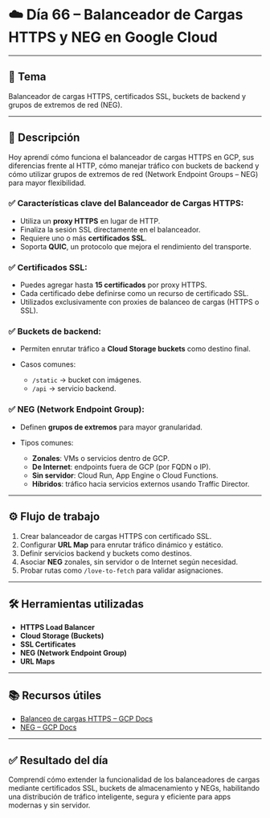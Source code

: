 # ☁️ Día 66 – Balanceador de Cargas HTTPS y NEG en Google Cloud

---

## 🧠 Tema

Balanceador de cargas HTTPS, certificados SSL, buckets de backend y grupos de extremos de red (NEG).

---

## 🧠 Descripción

Hoy aprendí cómo funciona el balanceador de cargas HTTPS en GCP, sus diferencias frente al HTTP, cómo manejar tráfico con buckets de backend y cómo utilizar grupos de extremos de red (Network Endpoint Groups – NEG) para mayor flexibilidad.

### ✅ Características clave del Balanceador de Cargas HTTPS:

* Utiliza un **proxy HTTPS** en lugar de HTTP.
* Finaliza la sesión SSL directamente en el balanceador.
* Requiere uno o más **certificados SSL**.
* Soporta **QUIC**, un protocolo que mejora el rendimiento del transporte.

### ✅ Certificados SSL:

* Puedes agregar hasta **15 certificados** por proxy HTTPS.
* Cada certificado debe definirse como un recurso de certificado SSL.
* Utilizados exclusivamente con proxies de balanceo de cargas (HTTPS o SSL).

### ✅ Buckets de backend:

* Permiten enrutar tráfico a **Cloud Storage buckets** como destino final.
* Casos comunes:

  * `/static` → bucket con imágenes.
  * `/api` → servicio backend.

### ✅ NEG (Network Endpoint Group):

* Definen **grupos de extremos** para mayor granularidad.
* Tipos comunes:

  * **Zonales**: VMs o servicios dentro de GCP.
  * **De Internet**: endpoints fuera de GCP (por FQDN o IP).
  * **Sin servidor**: Cloud Run, App Engine o Cloud Functions.
  * **Híbridos**: tráfico hacia servicios externos usando Traffic Director.

---

## ⚙️ Flujo de trabajo

1. Crear balanceador de cargas HTTPS con certificado SSL.
2. Configurar **URL Map** para enrutar tráfico dinámico y estático.
3. Definir servicios backend y buckets como destinos.
4. Asociar **NEG** zonales, sin servidor o de Internet según necesidad.
5. Probar rutas como `/love-to-fetch` para validar asignaciones.

---

## 🛠️ Herramientas utilizadas

* **HTTPS Load Balancer**
* **Cloud Storage (Buckets)**
* **SSL Certificates**
* **NEG (Network Endpoint Group)**
* **URL Maps**

---

## 📚 Recursos útiles

* [Balanceo de cargas HTTPS – GCP Docs](https://cloud.google.com/load-balancing/docs/https/)
* [NEG – GCP Docs](https://cloud.google.com/load-balancing/docs/negs/)

---

## ✅ Resultado del día

Comprendí cómo extender la funcionalidad de los balanceadores de cargas mediante certificados SSL, buckets de almacenamiento y NEGs, habilitando una distribución de tráfico inteligente, segura y eficiente para apps modernas y sin servidor.
